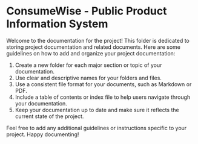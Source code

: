 # ConsumeWise - Public Product Information System 

Welcome to the documentation for the project! This folder is dedicated to storing project documentation and related documents. Here are some guidelines on how to add and organize your project documentation:

1. Create a new folder for each major section or topic of your documentation.
2. Use clear and descriptive names for your folders and files.
3. Use a consistent file format for your documents, such as Markdown or PDF.
4. Include a table of contents or index file to help users navigate through your documentation.
5. Keep your documentation up to date and make sure it reflects the current state of the project.

Feel free to add any additional guidelines or instructions specific to your project. Happy documenting!

```
